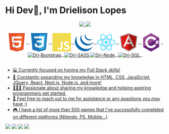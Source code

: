 <h1>Hi Dev🫡, I'm Drielison Lopes</h1>

<div align="center">
  <a href="https://github.com/DrielisonLopes">
  <img height="180em" src="https://github-readme-stats.vercel.app/api?username=DrielisonLopes&show_icons=true&theme=algolia&count_private=true"/>
  <img height="180em" src="https://github-readme-stats.vercel.app/api/top-langs/?username=DrielisonLopes&layout=compact&langs_count=7&theme=algolia"/>
</div>
  
<div align="center" style="display: inline_block"><br>
  <img align="center" alt="Dri-HTML" height="60" width="60" src="https://raw.githubusercontent.com/devicons/devicon/master/icons/html5/html5-original.svg">&ensp;
  <img align="center" alt="Dri-CSS" height="60" width="60" src="https://raw.githubusercontent.com/devicons/devicon/master/icons/css3/css3-original.svg">&ensp;
  <img align="center" alt="Dri-Js" height="60" width="60" src="https://raw.githubusercontent.com/devicons/devicon/master/icons/javascript/javascript-plain.svg">&ensp;
  <img align="center" alt="Dri-JQuery" height="60" width="60" src="https://raw.githubusercontent.com/devicons/devicon/master/icons/jquery/jquery-original.svg">&ensp;
  <img align="center" alt="Dri-React" height="60" width="60" src="https://raw.githubusercontent.com/devicons/devicon/master/icons/react/react-original.svg">&ensp;       <img align="center" alt="Dri-Angular" height="60" width="60" src="https://raw.githubusercontent.com/devicons/devicon/master/icons/angularjs/angularjs-original.svg">&ensp;
  <img align="center" alt="Dri-Csharp" height="60" width="60" src="https://raw.githubusercontent.com/devicons/devicon/master/icons/csharp/csharp-original.svg">&ensp;
  <img align="center" alt="Dri-Bootstrap" height="60" width="60" rel="stylesheet" src="https://cdn.jsdelivr.net/gh/devicons/devicon/icons/bootstrap/bootstrap-plain.svg">&ensp;
  <img align="center" alt="Dri-SASS" height="60" width="60" rel="stylesheet" src="https://cdn.jsdelivr.net/gh/devicons/devicon/icons/sass/sass-original.svg">
  <img align="center" alt="Dri-Node" height="60" width="60" src="https://cdn.jsdelivr.net/gh/devicons/devicon/icons/nodejs/nodejs-original.svg">&ensp;  
  <img align="center" alt="Dri-SQL" height="60" width="60" rel="stylesheet" src="https://cdn.jsdelivr.net/gh/devicons/devicon/icons/mysql/mysql-original.svg">&ensp;
</div>
  
  ##
  <img align="left" alt="" height="200" style="border-radius:50px;" src="https://share-cdn.picrew.me/shareImg/org/202201/684058_PSo4IfPE.png">
  
- 💻 Currently focused on honing my Full Stack skills!
- 🌱 Constantly expanding my knowledge in HTML, CSS, JavaScript, JQuery, React, Next.js, Node.js, and more!
- 👨🏻‍💻 Passionate about sharing my knowledge and helping aspiring programmers get started.
- 💬 Feel free to reach out to me for assistance or any questions you may have ;)
- 🎮 I have a list of more than 500 games that I've successfully completed on different platforms (Nitendo, PS, Mobile...)
 
<div> 
  <a href ="mailto:drielisonl@gmail.com"><img src="https://img.shields.io/badge/Gmail-D14836?style=for-the-badge&logo=gmail&logoColor=white" target="_blank"></a>
  <a href="https://www.linkedin.com/in/drielison-lopes/" target="_blank"><img src="https://img.shields.io/badge/-LinkedIn-%230077B5?style=for-the-badge&logo=linkedin&logoColor=white" target="_blank"></a> 
  <a href = "https://web.whatsapp.com/send?phone=351937917541" target="_blank"><img src="https://img.shields.io/badge/WhatsApp-25D366?style=for-the-badge&logo=whatsapp&logoColor=white" target="_blank"></a>
  <a href = "https://codepen.io/drielisonlopes"><img src="https://img.shields.io/badge/Codepen-000000?style=for-the-badge&logo=codepen&logoColor=white" target="_blank"></a>
</div>
